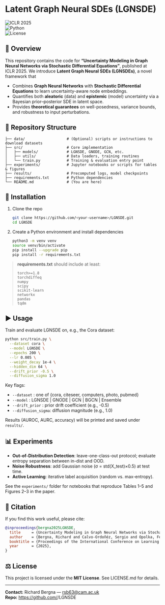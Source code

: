 # Latent Graph Neural SDEs (LGNSDE)

![ICLR 2025](https://img.shields.io/badge/ICLR-2025-blue)  
![Python](https://img.shields.io/badge/python-3.8%2B-green)  
![License](https://img.shields.io/badge/license-MIT-lightgrey)

## 🚀 Overview

This repository contains the code for **“Uncertainty Modeling in Graph Neural Networks via Stochastic Differential Equations”**, published at ICLR 2025. We introduce **Latent Graph Neural SDEs (LGNSDEs)**, a novel framework that

- Combines **Graph Neural Networks** with **Stochastic Differential Equations** to learn uncertainty-aware node embeddings.
- Quantifies both **aleatoric** (data) and **epistemic** (model) uncertainty via a Bayesian prior–posterior SDE in latent space.
- Provides **theoretical guarantees** on well-posedness, variance bounds, and robustness to input perturbations.

## 📂 Repository Structure

```
├── data/                   # (Optional) scripts or instructions to download datasets
├── src/                    # Core implementation
│   ├── models/             # LGNSDE, GNODE, GCN, etc.
│   ├── utils/              # Data loaders, training routines
│   └── train.py            # Training & evaluation entry point
├── experiments/            # Jupyter notebooks or scripts for tables & figures
├── results/                # Precomputed logs, model checkpoints
├── requirements.txt        # Python dependencies
└── README.md               # (You are here)
```

## 🔧 Installation

1. Clone the repo  
   ```bash
   git clone https://github.com/<your-username>/LGNSDE.git
   cd LGNSDE
   ```

2. Create a Python environment and install dependencies  
   ```bash
   python3 -m venv venv
   source venv/bin/activate
   pip install --upgrade pip
   pip install -r requirements.txt
   ```

> **requirements.txt** should include at least:
> ```
> torch>=1.8
> torchdiffeq
> numpy
> scipy
> scikit-learn
> networkx
> pandas
> tqdm
> ```

## ▶️ Usage

Train and evaluate LGNSDE on, e.g., the Cora dataset:

```bash
python src/train.py \
  --dataset cora \
  --model LGNSDE \
  --epochs 200 \
  --lr 0.005 \
  --weight_decay 1e-4 \
  --hidden_dim 64 \
  --drift_prior -0.5 \
  --diffusion_sigma 1.0
```

Key flags:

- `--dataset` : one of {cora, citeseer, computers, photo, pubmed}  
- `--model`   : LGNSDE | GNODE | GCN | BGCN | Ensemble  
- `--drift_prior`   : prior drift coefficient (e.g., -0.5)  
- `--diffusion_sigma`: diffusion magnitude (e.g., 1.0)  

Results (AUROC, AURC, accuracy) will be printed and saved under `results/`.

## 📊 Experiments

- **Out-of-Distribution Detection**: leave-one-class-out protocol; evaluate entropy separation between in-dist and OOD.  
- **Noise Robustness**: add Gaussian noise (σ = std(X_test)×0.5) at test time.  
- **Active Learning**: iterative label acquisition (random vs. max-entropy).  

See the `experiments/` folder for notebooks that reproduce Tables 1–5 and Figures 2–3 in the paper.

## 📜 Citation

If you find this work useful, please cite:

```bibtex
@inproceedings{bergna2025LGNSDE,
  title     = {Uncertainty Modeling in Graph Neural Networks via Stochastic Differential Equations},
  author    = {Bergna, Richard and Calvo-Ordoñéz, Sergio and Opolka, Felix L. and Liò, Pietro and Hernandez-Lobato, Jose Miguel},
  booktitle = {Proceedings of the International Conference on Learning Representations (ICLR)},
  year      = {2025},
}
```

## ⚖️ License

This project is licensed under the **MIT License**. See LICENSE.md for details.

---

**Contact:** Richard Bergna ― rsb63@cam.ac.uk  
**Repo:** https://github.com/<your-username>/LGNSDE

